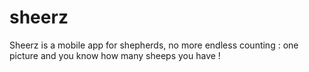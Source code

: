 # sheerz
Sheerz is a mobile app for shepherds, no more endless counting : one picture and you know how many sheeps you have !
